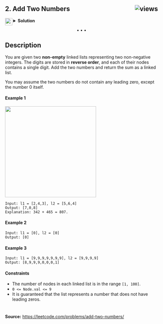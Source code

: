 ## 2. Add Two Numbers <img src="https://tinyurl.com/3kwwk6sc" alt="views" align="right">

<details>
<summary>
    <img src="https://git.io/JDE5D" height="24" align="left">
    <strong>Solution</strong>
</summary>
	
<br/>
	
```swift
class Solution {
    fileprivate var anchor = 0
    func addTwoNumbers(_ l1: ListNode?, _ l2: ListNode?) -> ListNode? {
        if l1 == nil && l2 == nil && anchor == 0 { return nil }
        let sum = (l1?.val ?? 0) + (l2?.val ?? 0) + anchor
        anchor = sum / 10
        return .some(ListNode(sum % 10, addTwoNumbers(l1?.next, l2?.next)))
    }
}
```
	
**More: [GitHub Gist][gist] • [Pastebin][pb] • [ControlC][cc] • [TextBin][tb]**

**Discuss on [LeetCode][discuss]**

</details>

<p align="center">• • •</p>

## Description

You are given two **non-empty** linked lists representing two non-negative integers. The digits are stored in **reverse order**, and each of their nodes contains a single digit. Add the two numbers and return the sum as a linked list.

You may assume the two numbers do not contain any leading zero, except the number 0 itself.

#### Example 1

<p>
<img src="https://assets.leetcode.com/uploads/2020/10/02/addtwonumber1.jpg" width="300" />
</p>

```
Input: l1 = [2,4,3], l2 = [5,6,4]
Output: [7,0,8]
Explanation: 342 + 465 = 807.
```

#### Example 2

```
Input: l1 = [0], l2 = [0]
Output: [0]
```

#### Example 3

```
Input: l1 = [9,9,9,9,9,9,9], l2 = [9,9,9,9]
Output: [8,9,9,9,0,0,0,1]
```

#### Constraints

* The number of nodes in each linked list is in the range `[1, 100]`.
* `0 <= Node.val <= 9`
* It is guaranteed that the list represents a number that does not have leading zeros.
	
#
**Source:** https://leetcode.com/problems/add-two-numbers/

<!-- URL -->
[gist]: https://git.io/JEYi7
[pb]: https://pastebin.com/dNbqaHGk
[cc]: https://controlc.com/d430a48b
[tb]: https://textbin.net/lsxgmlfi4r
[discuss]: https://leetcode.com/problems/add-two-numbers/discuss/1128713
